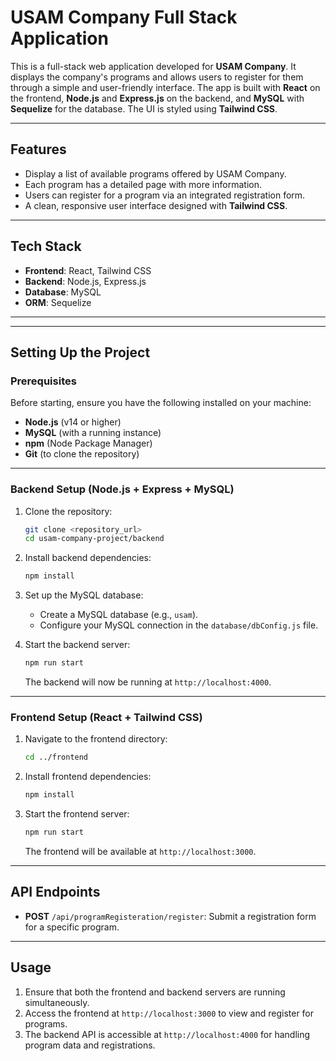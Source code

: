 # USAM Company Full Stack Application

This is a full-stack web application developed for **USAM Company**. It displays the company's programs and allows users to register for them through a simple and user-friendly interface. The app is built with **React** on the frontend, **Node.js** and **Express.js** on the backend, and **MySQL** with **Sequelize** for the database. The UI is styled using **Tailwind CSS**.

---

## Features

- Display a list of available programs offered by USAM Company.
- Each program has a detailed page with more information.
- Users can register for a program via an integrated registration form.
- A clean, responsive user interface designed with **Tailwind CSS**.

---

## Tech Stack

- **Frontend**: React, Tailwind CSS
- **Backend**: Node.js, Express.js
- **Database**: MySQL
- **ORM**: Sequelize

---

---

## Setting Up the Project

### Prerequisites

Before starting, ensure you have the following installed on your machine:

- **Node.js** (v14 or higher)
- **MySQL** (with a running instance)
- **npm** (Node Package Manager)
- **Git** (to clone the repository)

---

### Backend Setup (Node.js + Express + MySQL)

1. Clone the repository:

    ```bash
    git clone <repository_url>
    cd usam-company-project/backend
    ```

2. Install backend dependencies:

    ```bash
    npm install
    ```

3. Set up the MySQL database:
   - Create a MySQL database (e.g., `usam`).
   - Configure your MySQL connection in the `database/dbConfig.js` file.


4. Start the backend server:

    ```bash
    npm run start
    ```

    The backend will now be running at `http://localhost:4000`.

---

### Frontend Setup (React + Tailwind CSS)

1. Navigate to the frontend directory:

    ```bash
    cd ../frontend
    ```

2. Install frontend dependencies:

    ```bash
    npm install
    ```

3. Start the frontend server:

    ```bash
    npm run start
    ```

    The frontend will be available at `http://localhost:3000`.

---

## API Endpoints

- **POST** `/api/programRegisteration/register`: Submit a registration form for a specific program.

---

## Usage

1. Ensure that both the frontend and backend servers are running simultaneously.
2. Access the frontend at `http://localhost:3000` to view and register for programs.
3. The backend API is accessible at `http://localhost:4000` for handling program data and registrations.




